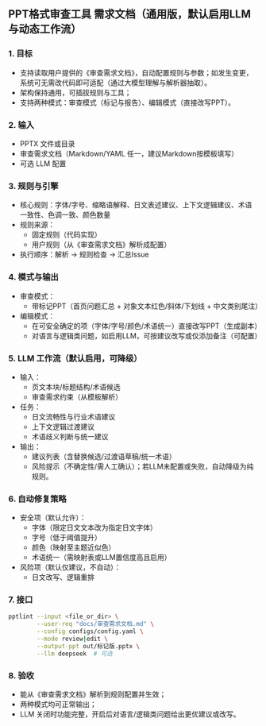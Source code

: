 ## PPT格式审查工具 需求文档（通用版，默认启用LLM与动态工作流）

### 1. 目标
- 支持读取用户提供的《审查需求文档》，自动配置规则与参数；如发生变更，系统可无需改代码即可适配（通过大模型理解与解析器抽取）。
- 架构保持通用，可插拔规则与工具；
- 支持两种模式：审查模式（标记与报告）、编辑模式（直接改写PPT）。

### 2. 输入
- PPTX 文件或目录
- 审查需求文档（Markdown/YAML 任一，建议Markdown按模板填写）
- 可选 LLM 配置

### 3. 规则与引擎
- 核心规则：字体/字号、缩略语解释、日文表述建议、上下文逻辑建议、术语一致性、色调一致、颜色数量
- 规则来源：
  - 固定规则（代码实现）
  - 用户规则（从《审查需求文档》解析成配置）
- 执行顺序：解析 -> 规则检查 -> 汇总Issue

### 4. 模式与输出
- 审查模式：
  - 带标记PPT（首页问题汇总 + 对象文本红色/斜体/下划线 + 中文类别尾注）
- 编辑模式：
  - 在可安全确定的项（字体/字号/颜色/术语统一）直接改写PPT（生成副本）
  - 对语言与逻辑类问题，如启用LLM，可按建议改写或仅添加备注（可配置）

### 5. LLM 工作流（默认启用，可降级）
- 输入：
  - 页文本块/标题结构/术语候选
  - 审查需求约束（从模板解析）
- 任务：
  - 日文流畅性与行业术语建议
  - 上下文逻辑过渡建议
  - 术语歧义判断与统一建议
- 输出：
  - 建议列表（含替换候选/过渡语草稿/统一术语）
  - 风险提示（不确定性/需人工确认）；若LLM未配置或失败，自动降级为纯规则。

### 6. 自动修复策略
- 安全项（默认允许）：
  - 字体（限定日文文本改为指定日文字体）
  - 字号（低于阈值提升）
  - 颜色（映射至主题近似色）
  - 术语统一（需映射表或LLM置信度高且启用）
- 风险项（默认仅建议，不自动）：
  - 日文改写、逻辑重排

### 7. 接口
```bash
pptlint --input <file_or_dir> \
        --user-req "docs/审查需求文档.md" \
        --config configs/config.yaml \
        --mode review|edit \
        --output-ppt out/标记版.pptx \
        --llm deepseek  # 可选
```

### 8. 验收
- 能从《审查需求文档》解析到规则配置并生效；
- 两种模式均可正常输出；
- LLM 关闭时功能完整，开启后对语言/逻辑类问题给出更优建议或改写。

